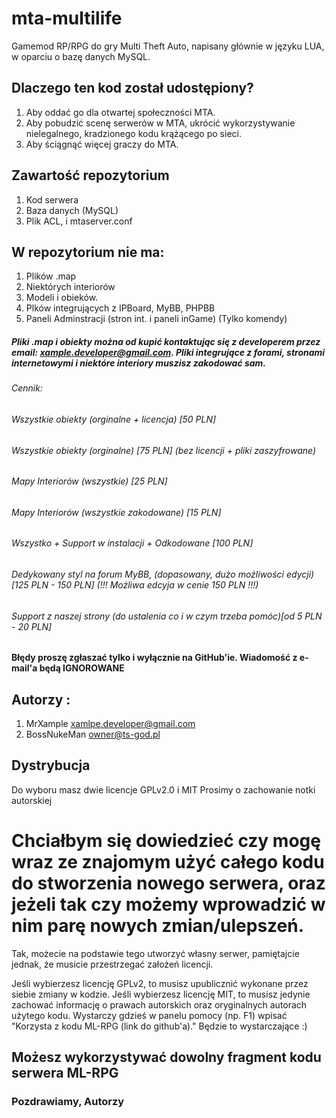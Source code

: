 # mta-multilife
Gamemod RP/RPG do gry Multi Theft Auto, napisany głównie w języku LUA, w oparciu o bazę danych MySQL.

## Dlaczego ten kod został udostępiony?
1. Aby oddać go dla otwartej społeczności MTA.
2. Aby pobudzić scenę serwerów w MTA, ukrócić wykorzystywanie nielegalnego, kradzionego kodu krążącego po sieci.
3. Aby ściągnąć więcej graczy do MTA.
## Zawartość repozytorium
1. Kod serwera
2. Baza danych (MySQL)
3. Plik ACL, i mtaserver.conf
## W repozytorium nie ma:
1. Plików .map
2. Niektórych interiorów
3. Modeli i obieków.
4. Plków integrujących z IPBoard, MyBB, PHPBB
5. Paneli Adminstracji (stron int. i paneli inGame) (Tylko komendy)
##### Pliki .map i obiekty można od kupić kontaktując się z developerem przez email: xample.developer@gmail.com. Pliki integrujące z forami, stronami internetowymi i niektóre interiory muszisz zakodować sam.
###### Cennik:
###### Wszystkie obiekty (orginalne + licencja) [50 PLN]
###### Wszystkie obiekty (orginalne) [75 PLN] (bez licencji + pliki zaszyfrowane)
###### Mapy Interiorów (wszystkie) [25 PLN]
###### Mapy Interiorów (wszystkie zakodowane) [15 PLN]
###### Wszystko + Support w instalacji + Odkodowane [100 PLN]
###### Dedykowany styl na forum MyBB, (dopasowany, dużo możliwości edycji) [125 PLN - 150 PLN] (!!! Możliwa edcyja w cenie 150 PLN !!!)
###### Support z naszej strony (do ustalenia co i w czym trzeba pomóc)[od 5 PLN - 20 PLN]
#### Błędy proszę zgłaszać tylko i wyłącznie na GitHub'ie. Wiadomość z e-mail'a będą IGNOROWANE 
## Autorzy :
1. MrXample <xamlpe.developer@gmail.com>
2. BossNukeMan <owner@ts-god.pl>
## Dystrybucja
Do wyboru masz dwie licencje GPLv2.0 i MIT
Prosimy o zachowanie notki autorskiej
# Chciałbym się dowiedzieć czy mogę wraz ze znajomym użyć całego kodu do stworzenia nowego serwera, oraz jeżeli tak czy możemy wprowadzić w nim parę nowych zmian/ulepszeń.
Tak, możecie na podstawie tego utworzyć własny serwer, pamiętajcie jednak, że musicie przestrzegać założeń licencji.

Jeśli wybierzesz licencję GPLv2, to musisz upublicznić wykonane przez siebie zmiany w kodzie. Jeśli wybierzesz licencję MIT, to musisz jedynie zachować informację o prawach autorskich oraz oryginalnych autorach użytego kodu. Wystarczy gdzieś w panelu pomocy (np. F1) wpisać "Korzysta z kodu ML-RPG (link do github'a)." Będzie to wystarczające :)
## Możesz wykorzystywać dowolny fragment kodu serwera ML-RPG
### Pozdrawiamy, Autorzy  
